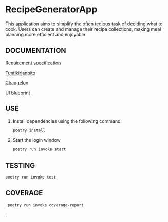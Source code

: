 # RecipeGeneratorApp
This application aims to simplify the often tedious task of deciding what to cook. Users can create and manage their recipe collections, making meal planning more efficient and enjoyable.

## DOCUMENTATION

[Requirement specification](https://github.com/Germuu/ot-harjoitustyo/blob/master/recipe-app/documentation/requirement_specification.md)

[Tuntikirjanpito](https://github.com/Germuu/ot-harjoitustyo/blob/master/recipe-app/documentation/tuntikirjanpito.md)

[Changelog](https://github.com/Germuu/ot-harjoitustyo/blob/master/recipe-app/documentation/changelog.md)

[UI blueprint](https://github.com/Germuu/ot-harjoitustyo/blob/master/recipe-app/documentation/Pictures)

## USE

1. Install dependencies using the following command:
   ```bash
   poetry install
   

2. Start the login window
   ```bash
   poetry run invoke start
   

## TESTING
   ```bash
   poetry run invoke test
   ```

## COVERAGE
  ```bash
   poetry run invoke coverage-report
  ```




 





.
